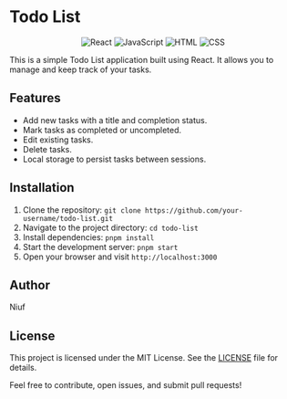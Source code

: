 # Todo List

<p align="center">
  <img src="https://img.shields.io/badge/React-17.0.2-blue?logo=react" alt="React">
  <img src="https://img.shields.io/badge/JavaScript-ES6-yellow?logo=javascript" alt="JavaScript">
  <img src="https://img.shields.io/badge/HTML-5-orange?logo=html5" alt="HTML">
  <img src="https://img.shields.io/badge/CSS-3-blue?logo=css3" alt="CSS">
</p>


This is a simple Todo List application built using React. It allows you to manage and keep track of your tasks.

## Features

- Add new tasks with a title and completion status.
- Mark tasks as completed or uncompleted.
- Edit existing tasks.
- Delete tasks.
- Local storage to persist tasks between sessions.

## Installation

1. Clone the repository: `git clone https://github.com/your-username/todo-list.git`
2. Navigate to the project directory: `cd todo-list`
3. Install dependencies: `pnpm install`
4. Start the development server: `pnpm start`
5. Open your browser and visit `http://localhost:3000`


## Author

Niuf

## License

This project is licensed under the MIT License. See the [LICENSE](LICENSE) file for details.

Feel free to contribute, open issues, and submit pull requests!
